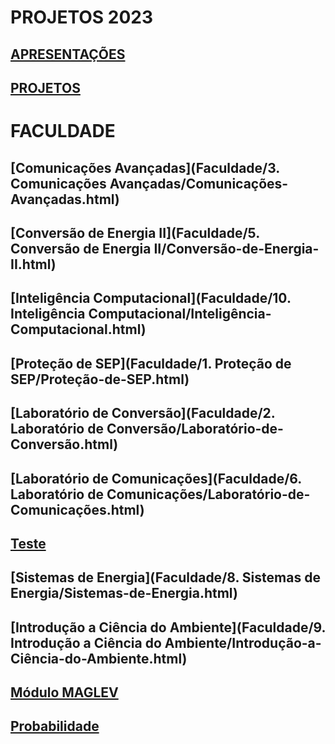 # **PROJETOS 2023**

## [APRESENTAÇÕES](https://github.com/cotabr/projetos.github.io/blob/main/Estrutura/Apresenta%C3%A7%C3%B5es.md)

## [PROJETOS](https://github.com/cotabr/projetos.github.io/blob/main/Estrutura/Projetos.md)

# **FACULDADE**

## [Comunicações Avançadas](Faculdade/3. Comunicações Avançadas/Comunicações-Avançadas.html)

## [Conversão de Energia II](Faculdade/5. Conversão de Energia II/Conversão-de-Energia-II.html)

## [Inteligência Computacional](Faculdade/10. Inteligência Computacional/Inteligência-Computacional.html)

## [Proteção de SEP](Faculdade/1. Proteção de SEP/Proteção-de-SEP.html)

## [Laboratório de Conversão](Faculdade/2. Laboratório de Conversão/Laboratório-de-Conversão.html)

## [Laboratório de Comunicações](Faculdade/6. Laboratório de Comunicações/Laboratório-de-Comunicações.html)

## [Teste](Faculdade/Teste.html)

## [Sistemas de Energia](Faculdade/8. Sistemas de Energia/Sistemas-de-Energia.html)

## [Introdução a Ciência do Ambiente](Faculdade/9. Introdução a Ciência do Ambiente/Introdução-a-Ciência-do-Ambiente.html)

## [Módulo MAGLEV](Faculdade/MAGLEV-Simulação-Iterativa.html)

## [Probabilidade](Faculdade/Probabilidade/Página-Inicial.html)
